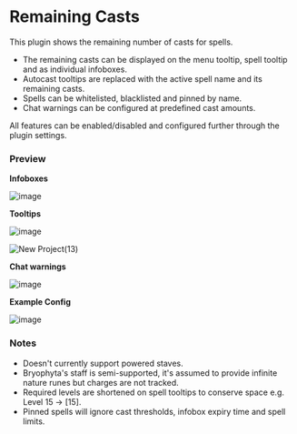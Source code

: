 # Remaining Casts

This plugin shows the remaining number of casts for spells.

- The remaining casts can be displayed on the menu tooltip, spell tooltip and as individual infoboxes.
- Autocast tooltips are replaced with the active spell name and its remaining casts.
- Spells can be whitelisted, blacklisted and pinned by name.
- Chat warnings can be configured at predefined cast amounts.

All features can be enabled/disabled and configured further through the plugin settings.

### Preview
**Infoboxes**

![image](https://user-images.githubusercontent.com/109300410/209392220-2aed7f2a-31f0-4df3-a7f6-fa35dd73eb69.png)

**Tooltips**

![image](https://user-images.githubusercontent.com/109300410/209392421-30ac6aaf-a258-409f-8880-08bb89e6ad2d.png)

![New Project(13)](https://user-images.githubusercontent.com/109300410/211358769-ebcff5f8-2420-48f8-9811-7ab9fb5da6b8.png)


**Chat warnings**

![image](https://user-images.githubusercontent.com/109300410/210402957-6d38737e-5601-45fd-8703-44d49ec7e562.png)

**Example Config**

![image](https://user-images.githubusercontent.com/109300410/210403131-0a086b35-0c25-4e4a-9f76-e630e347d56a.png)

### Notes

- Doesn't currently support powered staves.
- Bryophyta's staff is semi-supported, it's assumed to provide infinite nature runes but charges are not tracked.
- Required levels are shortened on spell tooltips to conserve space e.g. Level 15 -> [15].
- Pinned spells will ignore cast thresholds, infobox expiry time and spell limits.
